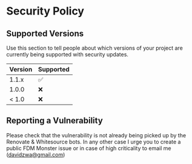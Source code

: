 # Security Policy

## Supported Versions

Use this section to tell people about which versions of your project are
currently being supported with security updates.

| Version | Supported          |
| ------- | ------------------ |
| 1.1.x   | :white_check_mark: |
| 1.0.0   | :x:                |
| < 1.0   | :x:                |

## Reporting a Vulnerability

Please check that the vulnerability is not already being picked up by the Renovate & Whitesource bots. In any other case I urge you to create a public FDM Monster issue or in case of high criticality to email me (davidzwa@gmail.com)
